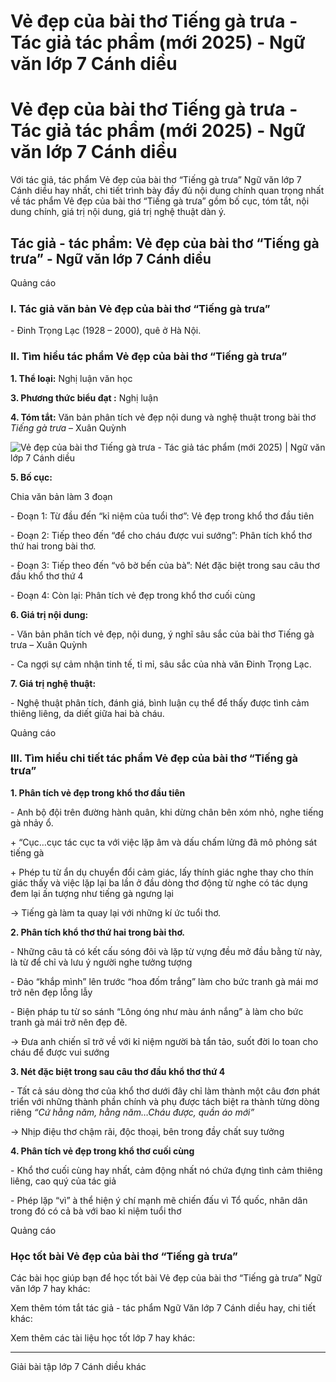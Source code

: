 # Vẻ đẹp của bài thơ Tiếng gà trưa - Tác giả tác phẩm (mới 2025) - Ngữ văn lớp 7 Cánh diều

# Vẻ đẹp của bài thơ Tiếng gà trưa - Tác giả tác phẩm (mới 2025) - Ngữ văn lớp 7 Cánh diều

Với tác giả, tác phẩm Vẻ đẹp của bài thơ “Tiếng gà trưa” Ngữ văn lớp 7 Cánh diều hay nhất, chi tiết trình bày đầy đủ nội dung chính quan trọng nhất về tác phẩm Vẻ đẹp của bài thơ “Tiếng gà trưa” gồm bố cục, tóm tắt, nội dung chính, giá trị nội dung, giá trị nghệ thuật dàn ý.

## Tác giả - tác phẩm: Vẻ đẹp của bài thơ “Tiếng gà trưa” - Ngữ văn lớp 7 Cánh diều

Quảng cáo

### **I. Tác giả văn bản Vẻ đẹp của bài thơ “Tiếng gà trưa”**

\- Đinh Trọng Lạc (1928 – 2000), quê ở Hà Nội.

### **II. Tìm hiểu tác phẩm Vẻ đẹp của bài thơ “Tiếng gà trưa”**

**1\. Thể loại:** Nghị luận văn học

**3\. Phương thức biểu đạt :** Nghị luận

**4\. Tóm tắt:** Văn bản phân tích vẻ đẹp nội dung và nghệ thuật trong bài thơ _Tiếng gà trưa_ – Xuân Quỳnh

![Vẻ đẹp của bài thơ Tiếng gà trưa - Tác giả tác phẩm \(mới 2025\) | Ngữ văn lớp 7 Cánh diều](https://vietjack.com/soan-van-lop-7-cd/images/tac-gia-tac-pham-ve-dep-cua-bai-tho-tieng-ga-trua-111.PNG)

**5\. Bố cục:**

Chia văn bản làm 3 đoạn 

\- Đoạn 1: Từ đầu đến “kỉ niệm của tuổi thơ”: Vẻ đẹp trong khổ thơ đầu tiên

\- Đoạn 2: Tiếp theo đến “để cho cháu được vui sướng”: Phân tích khổ thơ thứ hai trong bài thơ.

\- Đoạn 3: Tiếp theo đến “vô bờ bến của bà”: Nét đặc biệt trong sau câu thơ đầu khổ thơ thứ 4

\- Đoạn 4: Còn lại: Phân tích vẻ đẹp trong khổ thơ cuối cùng

**6\. Giá trị nội dung:**

\- Văn bản phân tích vẻ đẹp, nội dung, ý nghĩ sâu sắc của bài thơ Tiếng gà trưa – Xuân Quỳnh

\- Ca ngợi sự cảm nhận tinh tế, tỉ mỉ, sâu sắc của nhà văn Đinh Trọng Lạc.

**7\. Giá trị nghệ thuật:**

\- Nghệ thuật phân tích, đánh giá, bình luận cụ thể để thấy được tình cảm thiêng liêng, da diết giữa hai bà cháu.

Quảng cáo

### **III. Tìm hiểu chi tiết tác phẩm Vẻ đẹp của bài thơ “Tiếng gà trưa”**

**1\. Phân tích vẻ đẹp trong khổ thơ đầu tiên**

\- Anh bộ đội trên đường hành quân, khi dừng chân bên xóm nhỏ, nghe tiếng gà nhảy ổ.

\+ “Cục…cục tác cục ta với việc lặp âm và dấu chấm lửng đã mô phỏng sát tiếng gà 

\+ Phép tu từ ẩn dụ chuyển đổi cảm giác, lấy thính giác nghe thay cho thín giác thấy và việc lặp lại ba lần ở đầu dòng thơ động từ nghe có tác dụng đem lại ấn tượng như tiếng gà ngưng lại 

→ Tiếng gà làm ta quay lại với những kí ức tuổi thơ.

**2\. Phân tích khổ thơ thứ hai trong bài thơ.**

\- Những câu tả có kết cấu sóng đôi và lặp từ vựng đều mở đầu bằng từ này, là từ để chỉ và lưu ý người nghe tưởng tượng 

\- Đảo “khắp mình” lên trước “hoa đốm trắng” làm cho bức tranh gà mái mơ trở nên đẹp lỗng lẫy

\- Biện pháp tu từ so sánh “Lông óng như màu ánh nắng” à làm cho bức tranh gà mái trở nên đẹp đẽ.

→ Đưa anh chiến sĩ trở về với kỉ niệm người bà tẩn tảo, suốt đời lo toan cho cháu để được vui sướng

**3\. Nét đặc biệt trong sau câu thơ đầu khổ thơ thứ 4**

\- Tất cả sáu dòng thơ của khổ thơ dưới đây chỉ làm thành một câu đơn phát triển với những thành phần chính và phụ được tách biệt ra thành từng dòng riêng _“Cứ hằng năm, hằng năm…Cháu được, quần áo mới”_

→ Nhịp điệu thơ chậm rãi, độc thoại, bên trong đầy chất suy tưởng 

**4\. Phân tích vẻ đẹp trong khổ thơ cuối cùng**

\- Khổ thơ cuối cùng hay nhất, cảm động nhất nó chứa đựng tình cảm thiêng liêng, cao quý của tác giả

\- Phép lặp “vì” à thể hiện ý chí mạnh mẽ chiến đấu vì Tổ quốc, nhân dân trong đó có cả bà với bao kỉ niệm tuổi thơ

Quảng cáo

### **Học tốt bài Vẻ đẹp của bài thơ “Tiếng gà trưa”**

Các bài học giúp bạn để học tốt bài Vẻ đẹp của bài thơ “Tiếng gà trưa” Ngữ văn lớp 7 hay khác:

Xem thêm tóm tắt tác giả - tác phẩm Ngữ Văn lớp 7 Cánh diều hay, chi tiết khác:

Xem thêm các tài liệu học tốt lớp 7 hay khác:

* * *

Giải bài tập lớp 7 Cánh diều khác
